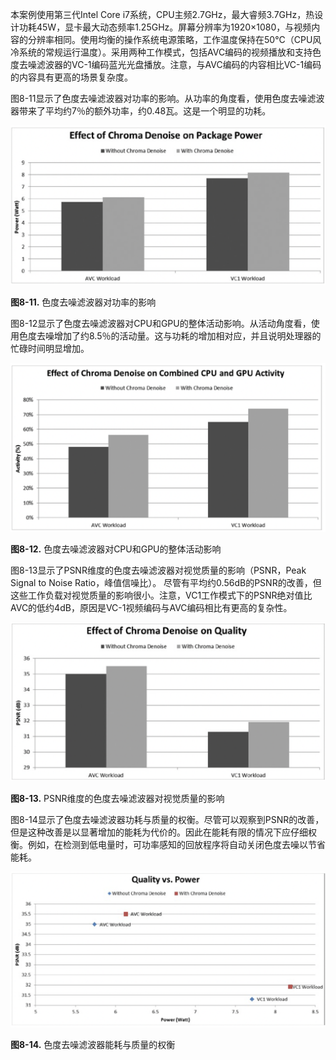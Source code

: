 本案例使用第三代Intel Core i7系统，CPU主频2.7GHz，最大睿频3.7GHz，热设计功耗45W，显卡最大动态频率1.25GHz。屏幕分辨率为1920×1080，与视频内容的分辨率相同。使用均衡的操作系统电源策略，工作温度保持在50°C（CPU风冷系统的常规运行温度）。采用两种工作模式，包括AVC编码的视频播放和支持色度去噪滤波器的VC-1编码蓝光光盘播放。注意，与AVC编码的内容相比VC-1编码的内容具有更高的场景复杂度。

图8-11显示了色度去噪滤波器对功率的影响。从功率的角度看，使用色度去噪滤波器带来了平均约7％的额外功率，约0.48瓦。这是一个明显的功耗。

![](../images/8_11.png)

**图8-11.** 色度去噪滤波器对功率的影响

图8-12显示了色度去噪滤波器对CPU和GPU的整体活动影响。从活动角度看，使用色度去噪增加了约8.5％的活动量。这与功耗的增加相对应，并且说明处理器的忙碌时间明显增加。

![](../images/8_12.png)

**图8-12.** 色度去噪滤波器对CPU和GPU的整体活动影响

图8-13显示了PSNR维度的色度去噪滤波器对视觉质量的影响（PSNR，Peak Signal to Noise Ratio，峰值信噪比）。 尽管有平均约0.56dB的PSNR的改善，但这些工作负载对视觉质量的影响很小。注意，VC1工作模式下的PSNR绝对值比AVC的低约4dB，原因是VC-1视频编码与AVC编码相比有更高的复杂性。

![](../images/8_13.png)

**图8-13.** PSNR维度的色度去噪滤波器对视觉质量的影响

图8-14显示了色度去噪滤波器功耗与质量的权衡。尽管可以观察到PSNR的改善，但是这种改善是以显著增加的能耗为代价的。因此在能耗有限的情况下应仔细权衡。例如，在检测到低电量时，可功率感知的回放程序将自动关闭色度去噪以节省能耗。

![](../images/8_14.png)

**图8-14.** 色度去噪滤波器能耗与质量的权衡